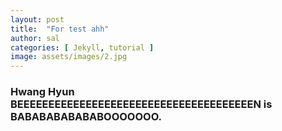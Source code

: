```yaml
---
layout: post
title:  "For test ahh"
author: sal
categories: [ Jekyll, tutorial ]
image: assets/images/2.jpg
---
```

### Hwang Hyun BEEEEEEEEEEEEEEEEEEEEEEEEEEEEEEEEEEEEEEN is BABABABABABABOOOOOOO.

